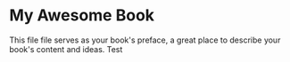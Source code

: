 # My Awesome Book

This file file serves as your book's preface, a great place to describe your book's content and ideas. Test
